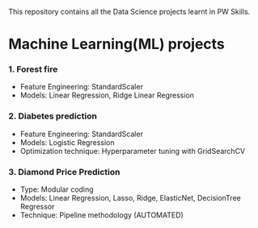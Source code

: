 This repository contains all the Data Science projects learnt in PW Skills.

# Machine Learning(ML) projects

### 1. Forest fire
* Feature Engineering: StandardScaler 
* Models: Linear Regression, Ridge Linear Regression

### 2. Diabetes prediction
* Feature Engineering: StandardScaler
* Models: Logistic Regression 
* Optimization technique: Hyperparameter tuning with GridSearchCV

### 3. Diamond Price Prediction
* Type: Modular coding
* Models: Linear Regression, Lasso, Ridge, ElasticNet, DecisionTree Regressor
* Technique: Pipeline methodology (AUTOMATED)